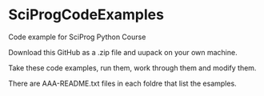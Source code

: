 # SciProgCodeExamples
Code example for SciProg Python Course

Download this GitHub as a .zip file and uupack on your own machine.

Take these code examples, run them, work through them and modify them.

There are AAA-README.txt files in each foldre that list the esamples.


